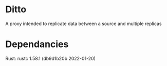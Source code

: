 # Ditto
A proxy intended to replicate data between a source and multiple replicas

# Dependancies
Rust: rustc 1.58.1 (db9d1b20b 2022-01-20)